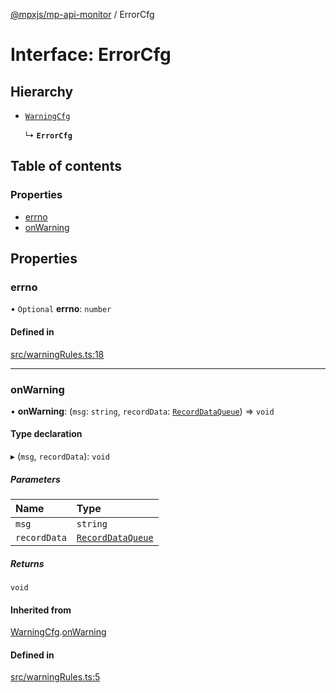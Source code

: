[@mpxjs/mp-api-monitor](../README.md) / ErrorCfg

# Interface: ErrorCfg

## Hierarchy

- [`WarningCfg`](WarningCfg.md)

  ↳ **`ErrorCfg`**

## Table of contents

### Properties

- [errno](ErrorCfg.md#errno)
- [onWarning](ErrorCfg.md#onwarning)

## Properties

### errno

• `Optional` **errno**: `number`

#### Defined in

[src/warningRules.ts:18](https://github.com/mpx-ecology/mp-api-monitor/blob/cec6529/src/warningRules.ts#L18)

___

### onWarning

• **onWarning**: (`msg`: `string`, `recordData`: [`RecordDataQueue`](RecordDataQueue.md)) => `void`

#### Type declaration

▸ (`msg`, `recordData`): `void`

##### Parameters

| Name | Type |
| :------ | :------ |
| `msg` | `string` |
| `recordData` | [`RecordDataQueue`](RecordDataQueue.md) |

##### Returns

`void`

#### Inherited from

[WarningCfg](WarningCfg.md).[onWarning](WarningCfg.md#onwarning)

#### Defined in

[src/warningRules.ts:5](https://github.com/mpx-ecology/mp-api-monitor/blob/cec6529/src/warningRules.ts#L5)
